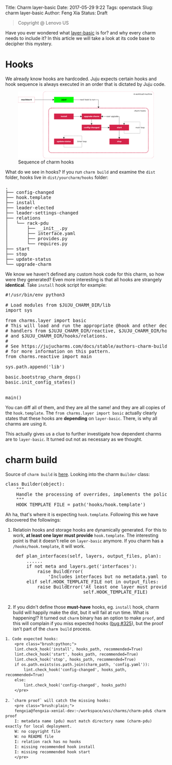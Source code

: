 Title: Charm layer-basic
Date: 2017-05-29 9:22
Tags: openstack
Slug: charm layer-basic
Author: Feng Xia
Status: Draft

> <span class="myhighlight">Copyright @ Lenovo US</span>

Have you ever wondered what [layer-basic][1] is for? and why every
charm needs to include it? In this article we will take a look
at its code base to decipher this mystery.

[1]: https://github.com/juju-solutions/layer-basic.git

# Hooks

We already know hooks are hardcoded. Juju expects certain hooks and
hook sequence is always executed in an order that is dictated by Juju
code.

<figure class="row">
  <img class="img-responsive center-block"
       src="/images/charm%20hooks.png" />
  <figcaption>Sequence of charm hooks</figcaption>
</figure>

What do we see in hooks? If you run `charm build` and examine the `dist` folder,
hooks live in `dist/yourcharm/hooks` folder:

<pre class="brush:plain;">
.
├── config-changed
├── hook.template
├── install
├── leader-elected
├── leader-settings-changed
├── relations
│   └── rack-pdu
│       ├── __init__.py
│       ├── interface.yaml
│       ├── provides.py
│       └── requires.py
├── start
├── stop
├── update-status
└── upgrade-charm
</pre>

We know we haven't defined any custom hook code for this charm,
so how were they generated? Even more interesting is
that all hooks are strangely **identical**.
Take `install` hook script for example:

<pre class="brush:python;">
#!/usr/bin/env python3

# Load modules from $JUJU_CHARM_DIR/lib
import sys

from charms.layer import basic
# This will load and run the appropriate @hook and other decorated
# handlers from $JUJU_CHARM_DIR/reactive, $JUJU_CHARM_DIR/hooks/reactive,
# and $JUJU_CHARM_DIR/hooks/relations.
#
# See https://jujucharms.com/docs/stable/authors-charm-building
# for more information on this pattern.
from charms.reactive import main

sys.path.append('lib')

basic.bootstrap_charm_deps()
basic.init_config_states()


main()
</pre>

You can diff all of them, and they are all the same! <span
class="myhighlight">and they are all copies of the
`hook.template`</span>. The `from charms.layer import basic`
actually clearly states that these hooks are <span
class="myhighlight">**depending**</span> on `layer-basic`. There, is
why all charms are using it.

This actually gives us a clue to further investigate how
dependent charms are to `layer-basic`. It turned out not as
necessary as we thought.

# charm build

Source of `charm build` is [here][2]. Looking into the charm `Builder` class:

[2]: https://github.com/juju/charm-tools

<pre class="brush:python;">
class Builder(object):
    """
    Handle the processing of overrides, implements the policy of BuildConfig
    """
    HOOK_TEMPLATE_FILE = path('hooks/hook.template')
</pre>

Ah ha, that's where it is expecting `hook.template`. Following this we have discovered the followings:

1. Relatioin hooks and storage hooks are dynamically generated. For
   this to work, **at least one layer must provide** `hook.template`. The
   interesting point is that it doesn't relie on `layer-basic`
   anymore. If you charm has a `/hooks/hook.template`, it will work.

    <pre class="brush:python;">
    def plan_interfaces(self, layers, output_files, plan):
        ......
        if not meta and layers.get('interfaces'):
            raise BuildError(
                'Includes interfaces but no metadata.yaml to bind them')
        elif self.HOOK_TEMPLATE_FILE not in output_files:
            raise BuildError('At least one layer must provide %s',
                             self.HOOK_TEMPLATE_FILE)
    </pre>
    
2. If you didn't define those **must-have** hooks, eg. `install` hook,
charm build will happily make the dist, but it will fail at run
time. What is happening!? It turned out `charm` binary has an option
to make `proof`, and this will complain if you miss expected hooks
([bug #325][3]), but the proof isn't part of the `charm build` process.

[3]: https://github.com/juju/charm-tools/issues/325

    1. Code expected hooks:
        <pre class="brush:python;">
        lint.check_hook('install', hooks_path, recommended=True)
        lint.check_hook('start', hooks_path, recommended=True)
        lint.check_hook('stop', hooks_path, recommended=True)
        if os.path.exists(os.path.join(charm_path, 'config.yaml')):
            lint.check_hook('config-changed', hooks_path, recommended=True)
        else:
            lint.check_hook('config-changed', hooks_path)
        </pre>

    2. `charm proof` will catch the missing hooks:
        <pre class="brush:plain;">
        fengxia@fengxia-xenial-dev:~/workspace/wss/charms/charm-pdu$ charm proof
        I: metadata name (pdu) must match directory name (charm-pdu) exactly for local deployment.
        W: no copyright file
        W: no README file
        I: relation rack has no hooks
        I: missing recommended hook install
        I: missing recommended hook start
        </pre>
